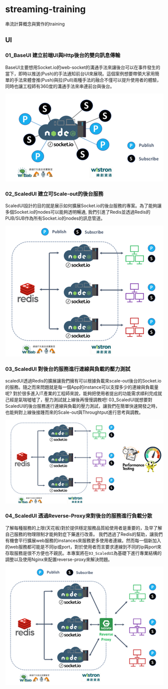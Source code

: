 # streaming-training
串流計算概念與實作的training

## UI

### 01_BaseUI 建立前端UI與Http後台的雙向訊息傳輸

BaseUI主要想用Socket.io的web-socket的溝通手法來讓後台可以在事件發生的當下，即時以推送(Push)的手法通知前台UI來展現。這個案例想要帶領大家用簡單的手法來體會推(Push)與拉(Pull)兩種手法的融合不僅可以提升使用者的體驗，同時也讓工程師有360度的溝通手法來串連前台與後台。

![01_architecture](https://github.com/erhwenkuo/streaming-training/blob/master/UI/01_BaseUI/architecture.png)


### 02_ScaledUI 建立可Scale-out的後台服務

ScaledUI設計的目的就是展示如何擴展Socket.io的後台服務的專案。為了能夠讓多個Socket.io的nodes可以能夠透明暢通, 我們引進了Redis並透過Redis的PUB/SUB作為所有Socket.io的nodes的訊息管道。

![02_architecture](https://github.com/erhwenkuo/streaming-training/blob/master/UI/02_ScaledUI/architecture.png)

### 03_ScaledUI 對後台的服務進行連線與負載的壓力測試

scaledUI透過Redis的擴展讓我們擁有可以根據負載來scale-out後台的Socket.io的服務。隨之而來問題就是每一個App的instance可以支撐多少的連線與負載量呢?
對於很多進入IT產業的工程師來說，能夠把使用者提出的功能需求順利完成就己經是氣喘噓噓了，壓力測試就上線後再慢慢調教吧!
03_ScaledUI就想要對ScaledUI的後台服務進行連線與負載的壓力測試，讓我們在簡單快速開發之時，也能夠對上線後接踵而來的Scale-out與Throughtput進行思考與調教。

![03_architecture](https://github.com/erhwenkuo/streaming-training/blob/master/UI/03_ScaledUI/architecture.png)

### 04_ScaledUI 透過Reverse-Proxy來對後台的服務進行負載分散

了解每種服務的上限(天花板)對於提供穩定服務品質給使用者是重要的，及早了解自己服務的物理限制才能夠對症下藥進行改善。
我們透過了Redis的幫助，讓我們有機會平行擴展web服務的instances來服務更多使用者連線。然而每一個新加入的web服務都可能是不同ip或port，對於使用者而言要求連線到不同的ip與port來存取服務是很不方便也不親民。本專案將在`03_ScaledUI`為基礎下進行專業結構的調整以及使用Nginx來配置reverse-proxy來解決問題。

![04_architecture](https://github.com/erhwenkuo/streaming-training/blob/master/UI/04_ScaledUI/architecture.png)
